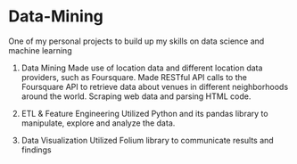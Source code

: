 # Data-Mining

One of my personal projects to build up my skills on data science and machine learning

1. Data Mining
Made use of location data and different location data providers, such as Foursquare. Made RESTful API calls to the Foursquare API to retrieve data about venues in different neighborhoods around the world. Scraping web data and parsing HTML code. 

2. ETL & Feature Engineering
Utilized Python and its pandas library to manipulate, explore and analyze the data. 

3. Data Visualization
Utilized Folium library to communicate results and findings
